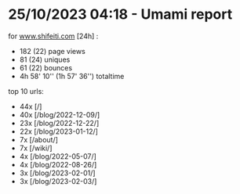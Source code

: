 # 25/10/2023 04:18 - Umami report
for www.shifeiti.com [24h] :

 - 182 (22) page views
 - 81 (24) uniques
 - 61 (22) bounces
 - 4h 58' 10'' (1h 57' 36'') totaltime


top 10 urls:
 - 44x [/]
 - 40x [/blog/2022-12-09/]
 - 23x [/blog/2022-12-22/]
 - 22x [/blog/2023-01-12/]
 - 7x [/about/]
 - 7x [/wiki/]
 - 4x [/blog/2022-05-07/]
 - 4x [/blog/2022-08-26/]
 - 3x [/blog/2023-02-01/]
 - 3x [/blog/2023-02-03/]


